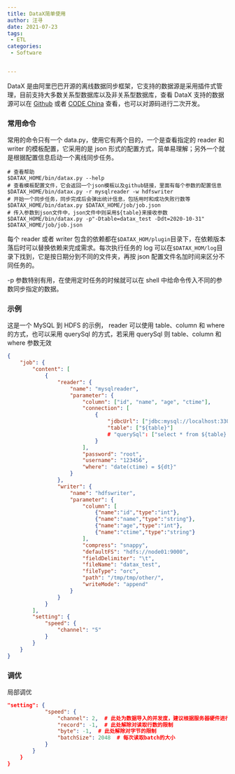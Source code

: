 ```yaml
---
title: DataX简单使用
author: 汪寻
date: 2021-07-23
tags:
 - ETL
categories:
 - Software


---
```


DataX 是由阿里巴巴开源的离线数据同步框架，它支持的数据源是采用插件式管理，目前支持大多数关系型数据库以及非关系型数据库，查看 DataX 支持的数据源可以在 [Github](https://github.com/alibaba/datax) 或者 [CODE China](https://codechina.csdn.net/mirrors/alibaba/datax/) 查看，也可以对源码进行二次开发。

<!-- more -->

### 常用命令

常用的命令只有一个 data.py，使用它有两个目的，一个是查看指定的 reader 和 writer 的模板配置，它采用的是 json 形式的配置方式，简单易理解；另外一个就是根据配置信息启动一个离线同步任务。

```shell
# 查看帮助
$DATAX_HOME/bin/datax.py --help
# 查看模板配置文件，它会返回一个json模板以及github链接，里面有每个参数的配置信息
$DATAX_HOME/bin/datax.py -r mysqlreader -w hdfswriter
# 开始一个同步任务，同步完成后会弹出统计信息，包括用时和成功失败行数等
$DATAX_HOME/bin/datax.py $DATAX_HOME/job/job.json
# 传入参数到json文件中，json文件中则采用${table}来接收参数
$DATAX_HOME/bin/datax.py -p"-Dtable=datax_test -Ddt=2020-10-31" $DATAX_HOME/job/job.json
```

每个 reader 或者 writer 包含的依赖都在`$DATAX_HOM/plugin`目录下，在依赖版本落后时可以替换依赖来完成需求。每次执行任务的 log 可以在`$DATAX_HOM/log`目录下找到，它是按日期分到不同的文件夹，再按 json 配置文件名加时间来区分不同任务的。

-p 参数特别有用，在使用定时任务的时候就可以在 shell 中给命令传入不同的参数同步指定的数据。

### 示例

这是一个 MySQL 到 HDFS 的示例， reader 可以使用 table、column 和 where 的方式，也可以采用 querySql 的方式，若采用 querySql 则 table、column 和 where 参数无效

```json
{
    "job": {
        "content": [
            {
                "reader": {
                    "name": "mysqlreader", 
                    "parameter": {
                        "column": ["id", "name", "age", "ctime"],
                        "connection": [
                            {
                                "jdbcUrl": ["jdbc:mysql://localhost:3306/test"], 
                                "table": ["${table}"]
                                # "querySql": ["select * from ${table} where data(ctime) = '${dt}'"]
                            }
                        ], 
                        "password": "root", 
                        "username": "123456", 
                        "where": "date(ctime) = ${dt}"
                    }
                }, 
                "writer": {
                    "name": "hdfswriter", 
                    "parameter": {
                        "column": [
                            {"name":"id","type":"int"},
                            {"name":"name","type":"string"},
                            {"name":"age","type":"int"},
                            {"name":"ctime","type":"string"}
                        ], 
                        "compress": "snappy", 
                        "defaultFS": "hdfs://node01:9000", 
                        "fieldDelimiter": "\t", 
                        "fileName": "datax_test", 
                        "fileType": "orc", 
                        "path": "/tmp/tmp/other/", 
                        "writeMode": "append"
                    }
                }
            }
        ], 
        "setting": {
            "speed": {
                "channel": "5"
            }
        }
    }
}
```

### 调优

局部调优

```json
"setting": {
            "speed": {
                "channel": 2,  # 此处为数据导入的并发度，建议根据服务器硬件进行调优
                "record": -1,  # 此处解除对读取行数的限制
                "byte": -1,  # 此处解除对字节的限制
                "batchSize": 2048  # 每次读取batch的大小
            }
        }
    }
}
```
